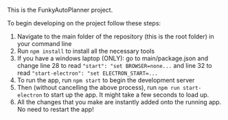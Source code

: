 This is the FunkyAutoPlanner project.

To begin developing on the project follow these steps:

1. Navigate to the main folder of the repository (this is the root folder) in your command line
2. Run `npm install` to install all the necessary tools
3. If you have a windows laptop (ONLY): go to main/package.json and change line 28 to read `"start": "set BROWSER=none...` and line 32 to read `"start-electron": "set ELECTRON_START=...`
4. To run the app, run `npm start` to begin the development server
5. Then (without cancelling the above process), run `npm run start-electron` to start up the app. It might take a few seconds to load up.
6. All the changes that you make are instantly added onto the running app. No need to restart the app!